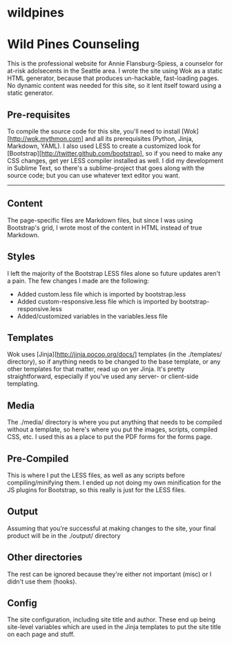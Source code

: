 wildpines
=========

# Wild Pines Counseling
This is the professional website for Annie Flansburg-Spiess, a counselor for at-risk adolsecents in the Seattle area.  I wrote the site using Wok as a static HTML generator, because that produces un-hackable, fast-loading pages.  No dynamic content was needed for this site, so it lent itself toward using a static generator.

## Pre-requisites
To compile the source code for this site, you'll need to install [Wok][http://wok.mythmon.com] and all its prerequisites (Python, Jinja, Markdown, YAML).
I also used LESS to create a customized look for [Bootstrap][http://twitter.github.com/bootstrap], so if you need to make any CSS changes, get yer LESS compiler installed as well.
I did my development in Sublime Text, so there's a sublime-project that goes along with the source code; but you can use whatever text editor you want.

---

## Content
The page-specific files are Markdown files, but since I was using Bootstrap's grid, I wrote most of the content in HTML instead of true Markdown.

## Styles
I left the majority of the Bootstrap LESS files alone so future updates aren't a pain. The few changes I made are the following:
* Added custom.less file which is imported by bootstrap.less
* Added custom-responsive.less file which is imported by bootstrap-responsive.less
* Added/customized variables in the variables.less file

## Templates
Wok uses [Jinja][http://jinja.pocoo.org/docs/] templates (in the ./templates/ directory), so if anything needs to be changed to the base template, or any other templates for that matter, read up on yer Jinja.  It's pretty straightforward, especially if you've used any server- or client-side templating.

## Media
The ./media/ directory is where you put anything that needs to be compiled without a template, so here's where you put the images, scripts, compiled CSS, etc.  I used this as a place to put the PDF forms for the forms page.

## Pre-Compiled
This is where I put the LESS files, as well as any scripts before compiling/minifying them.  I ended up not doing my own minification for the JS plugins for Bootstrap, so this really is just for the LESS files.

## Output
Assuming that you're successful at making changes to the site, your final product will be in the ./output/ directory

## Other directories
The rest can be ignored because they're either not important (misc) or I didn't use them (hooks).

## Config
The site configuration, including site title and author.  These end up being site-level variables which are used in the Jinja templates to put the site title on each page and stuff.